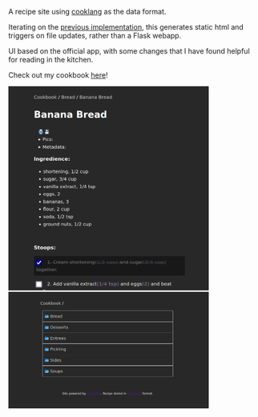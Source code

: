 A recipe site using [cooklang](https://cooklang.org/) as the data format.

Iterating on the [previous implementation](https://github.com/gardenrobot/cookbook), this generates static html and triggers on file updates, rather than a Flask webapp.

UI based on the official app, with some changes that I have found helpful for reading in the kitchen.

Check out my cookbook [here](https://cookbook.samclot.com/)!

<img src="https://raw.githubusercontent.com/gardenrobot/cookbook2/main/static/screenshot-recipe.png" width="400" />
<img src="https://raw.githubusercontent.com/gardenrobot/cookbook2/main/static/screenshot-folder.png" width="400" />
